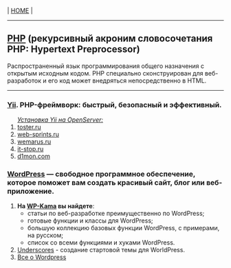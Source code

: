 <p>
  <span>| <a href="https://github.com/vik-vavilikhin/vik-vavilikhin.github.io">HOME</a> |</span>
</p>
<hr>

<h2><a href="http://php.net/">PHP</a> (рекурсивный акроним словосочетания PHP: Hypertext Preprocessor)</h2>  
<p>Распространенный язык программирования общего назначения с открытым исходным кодом. PHP специально сконструирован для веб-разработок и его код может внедряться непосредственно в HTML.</p>
<hr>

<h3><a href="https://www.yiiframework.com/">Yii</a>. PHP-фреймворк: быстрый, безопасный и эффективный.</h3>
<ol>
  <u><i>Установка Yii на OpenServer:</i></u>
  <li><a href="https://toster.ru/q/170497">toster.ru</a></li>
  <li><a href="http://web-sprints.ru/ustanovka-yii2-na-openserver/">web-sprints.ru</a></li>
  <li><a href="http://wemarus.ru/yii-2/319-ustanovka-yii-na-openserver.html">wemarus.ru</a></li>
  <li><a href="https://it-stop.ru/razrabotka-sajtov/ustanovka-yii2-na-openserver/">it-stop.ru</a></li>
  <li><a href="https://d1mon.com/n/1355">d1mon.com</a></li>
</ol>

<h3><a href="https://ru.wordpress.org/">WordPress</a> — свободное программное обеспечение, которое поможет вам создать красивый сайт, блог или веб-приложение.</h3>
<ol>
  <li><b>На <a href="https://wp-kama.ru/">WP-Kama</a> вы найдете</b>: 
    <ul>
      <li>статьи по веб-разработке преимущественно по WordPress;</li>
      <li>готовые функции и классы для WordPress;</li>
      <li>большую коллекцию базовых функции WordPress, с примерами, на русском;</li>
      <li>список со всеми функциями и хуками WordPress.</li>
    </ul>
  </li>
  <li><a href="http://underscores.me/">Underscores</a> - создание стартовой темы для WorldPress.</li>
  <li><a href="http://wpnews.ru/">Все о Wordpress</a></li>
</ol>